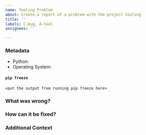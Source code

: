 ```yaml
---
name: Tooling Problem
about: Create a report of a problem with the project tooling
title: ''
labels: C-bug, A-tool
assignees: ''

---
```


### Metadata

 * Python: <!-- Something like: CPython 3.7 or PyPy 7.3 -->
 * Operating System: <!-- osx/linux/win/... -->

#### `pip freeze`

<!--
    Run `pip freeze` and put the output below.
-->

```
<put the output from running pip freeze here>
```

### What was wrong?

<!--
    Please include any of the following that are applicable:

    * The command-line which produced the error
    * The full output of the error
    * What you were trying to accomplish
-->


### How can it be fixed?

<!--
    Fill this section in if you know how this could or should be fixed.
-->

### Additional Context

<!--
    Add any other context about the problem here.
-->
